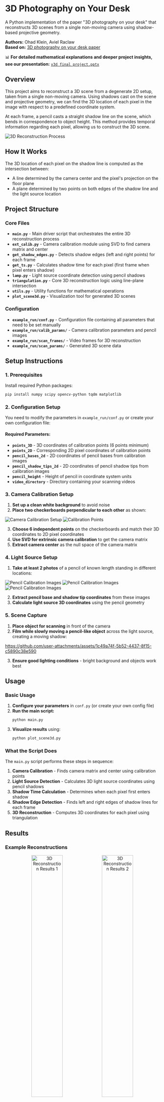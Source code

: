 # 3D Photography on Your Desk

A Python implementation of the paper "3D photography on your desk" that reconstructs 3D scenes from a single non-moving camera using shadow-based projective geometry.

**Authors:** Ohad Klein, Aviel Raclaw  
**Based on:** [3D photography on your desk paper](https://www-labs.iro.umontreal.ca/~roys/predoc/3dphotography.pdf)

📊 **For detailed mathematical explanations and deeper project insights, see our presentation:** [`v3d final project.pptx`](v3d%20final%20project.pptx)

## Overview

This project aims to reconstruct a 3D scene from a degenerate 2D setup, taken from a single non-moving camera. Using shadows cast on the scene and projective geometry, we can find the 3D location of each pixel in the image with respect to a predefined coordinate system.

At each frame, a pencil casts a straight shadow line on the scene, which bends in correspondence to object height. This method provides temporal information regarding each pixel, allowing us to construct the 3D scene.

![3D Reconstruction Process](readme_images/image1.png)

## How It Works

The 3D location of each pixel on the shadow line is computed as the intersection between:
- A line determined by the camera center and the pixel's projection on the floor plane
- A plane determined by two points on both edges of the shadow line and the light source location

## Project Structure

### Core Files

- **`main.py`** - Main driver script that orchestrates the entire 3D reconstruction process
- **`ext_calib.py`** - Camera calibration module using SVD to find camera matrix and center
- **`get_shadow_edges.py`** - Detects shadow edges (left and right points) for each frame
- **`get_ts.py`** - Calculates shadow time for each pixel (first frame when pixel enters shadow)
- **`lamp.py`** - Light source coordinate detection using pencil shadows
- **`triangulation.py`** - Core 3D reconstruction logic using line-plane intersection
- **`utils.py`** - Utility functions for mathematical operations
- **`plot_scene3d.py`** - Visualization tool for generated 3D scenes

### Configuration

- **`example_run/conf.py`** - Configuration file containing all parameters that need to be set manually
- **`example_run/calib_params/`** - Camera calibration parameters and pencil images
- **`example_run/scan_frames/`** - Video frames for 3D reconstruction
- **`example_run/scan_params/`** - Generated 3D scene data

## Setup Instructions

### 1. Prerequisites

Install required Python packages:
```bash
pip install numpy scipy opencv-python tqdm matplotlib
```

### 2. Configuration Setup

You need to modify the parameters in `example_run/conf.py` or create your own configuration file:

#### Required Parameters:

- **`points_3D`** - 3D coordinates of calibration points (6 points minimum)
- **`points_2D`** - Corresponding 2D pixel coordinates of calibration points
- **`pencil_bases_2d`** - 2D coordinates of pencil bases from calibration images
- **`pencil_shadow_tips_2d`** - 2D coordinates of pencil shadow tips from calibration images
- **`pencil_height`** - Height of pencil in coordinate system units
- **`video_directory`** - Directory containing your scanning videos

### 3. Camera Calibration Setup

1. **Set up a clean white background** to avoid noise
2. **Place two checkerboards perpendicular to each other** as shown:

![Camera Calibration Setup](readme_images/image2.png)
![Calibration Points](readme_images/image3.png)

3. **Choose 6 independent points** on the checkerboards and match their 3D coordinates to 2D pixel coordinates
4. **Use SVD for extrinsic camera calibration** to get the camera matrix
5. **Extract camera center** as the null space of the camera matrix

### 4. Light Source Setup

1. **Take at least 2 photos** of a pencil of known length standing in different locations:

![Pencil Calibration Images](readme_images/image4.png)
![Pencil Calibration Images](readme_images/image5.png)
![Pencil Calibration Images](readme_images/image6.png)

2. **Extract pencil base and shadow tip coordinates** from these images
3. **Calculate light source 3D coordinates** using the pencil geometry

### 5. Scene Capture

1. **Place object for scanning** in front of the camera
2. **Film while slowly moving a pencil-like object** across the light source, creating a moving shadow:

https://github.com/user-attachments/assets/1c49a74f-5b52-4437-8f15-c5890c38e590

3. **Ensure good lighting conditions** - bright background and objects work best

## Usage

### Basic Usage

1. **Configure your parameters** in `conf.py` (or create your own config file)
2. **Run the main script:**
   ```bash
   python main.py
   ```
3. **Visualize results** using:
   ```bash
   python plot_scene3d.py
   ```

### What the Script Does

The `main.py` script performs these steps in sequence:

1. **Camera Calibration** - Finds camera matrix and center using calibration points
2. **Light Source Detection** - Calculates 3D light source coordinates using pencil shadows
3. **Shadow Time Calculation** - Determines when each pixel first enters shadow
4. **Shadow Edge Detection** - Finds left and right edges of shadow lines for each frame
5. **3D Reconstruction** - Computes 3D coordinates for each pixel using triangulation

## Results

### Example Reconstructions

<div align="center">
  <img src="readme_images/image10.png" width="45%" alt="3D Reconstruction Results 1">
  <img src="readme_images/image11.png" width="45%" alt="3D Reconstruction Results 2">
</div>

### Input vs Output Comparison

#### Example 1: Basic Object Reconstruction

<div align="center">
  <table>
    <tr>
      <td align="center"><b>Input Scene</b></td>
      <td align="center"><b>3D Output</b></td>
    </tr>
    <tr>
      <td><img src="readme_images/image12.png" width="100%" alt="Input Scene 1"></td>
      <td><img src="readme_images/image13.png" width="100%" alt="3D Output 1"></td>
    </tr>
    <tr>
      <td></td>
      <td><img src="readme_images/image14.png" width="100%" alt="3D Output 1 - Side View"></td>
    </tr>
  </table>
</div>

#### Example 2: Complex Object Reconstruction

<div align="center">
  <table>
    <tr>
      <td align="center"><b>Input Scene</b></td>
      <td align="center"><b>3D Output</b></td>
    </tr>
    <tr>
      <td><img src="readme_images/image15.png" width="100%" alt="Input Scene 2"></td>
      <td><img src="readme_images/image16.png" width="100%" alt="3D Output 2"></td>
    </tr>
    <tr>
      <td></td>
      <td><img src="readme_images/image17.png" width="100%" alt="3D Output 2 - Side View"></td>
    </tr>
  </table>
</div>

### Height Sensitivity Analysis

The algorithm demonstrates high sensitivity to height differences, as shown in the pill box reconstruction:

<div align="center">
  <img src="readme_images/image18.png" width="45%" alt="Height Sensitivity - Top View">
  <img src="readme_images/image19.png" width="45%" alt="Height Sensitivity - Side View">
</div>

## Limitations

The algorithm may fail to generate good 3D scenes when:

- **Background is not bright enough** or has darker areas
- **Scanned items are not bright enough** or have darker areas

![Limitation Example](readme_images/image20.png)
![Failed Reconstruction](readme_images/image21.png)

## Future Improvements

- **Increase image contrast** to make light pixels lighter and dark pixels darker
- **Adjust threshold values** for more/less sensitive shadow detection
- **Create scan ensembles** by running multiple scans from different shadow angles and averaging results

## File Descriptions

### Core Algorithm Files

- **`ext_calib.py`** - Performs camera calibration using SVD to find camera matrix and center coordinates
- **`lamp.py`** - Calculates 3D light source coordinates using pencil shadow geometry
- **`get_ts.py`** - Computes shadow time for each pixel (first frame when pixel enters shadow)
- **`get_shadow_edges.py`** - Detects left and right edges of shadow lines for each frame
- **`triangulation.py`** - Core 3D reconstruction using line-plane intersection mathematics
- **`utils.py`** - Mathematical utility functions for coordinate transformations and plane equations

### Configuration and Data

- **`example_run/conf.py`** - All configuration parameters that must be set manually
- **`example_run/calib_params/`** - Camera calibration data and pencil images
- **`example_run/scan_frames/`** - Video frames for 3D reconstruction
- **`example_run/scan_params/`** - Generated 3D scene point clouds

## Technical Details

The algorithm works by:

1. **Camera Calibration**: Using known 3D-2D point correspondences to find camera parameters
2. **Light Source Detection**: Using pencil shadows to triangulate light source position
3. **Shadow Time Detection**: Finding when each pixel first enters shadow using frame differencing
4. **Edge Detection**: Locating shadow line edges for each frame
5. **3D Triangulation**: Computing 3D coordinates by intersecting camera rays with shadow planes

The mathematical foundation relies on projective geometry, where each pixel's 3D location is found by intersecting:
- A line from camera center through the pixel's floor projection
- A plane defined by shadow line edges and the light source

## Contributing

This project implements the research paper "3D photography on your desk". For improvements or modifications, please refer to the original paper and ensure proper attribution.

## License

This implementation is for educational and research purposes. Please cite the original paper when using this code.
